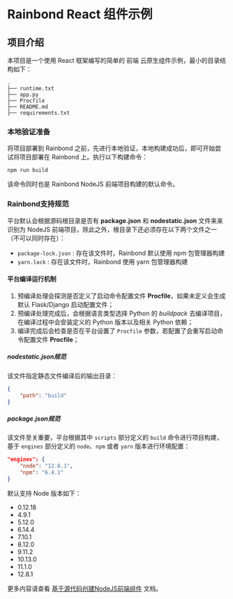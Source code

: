 # Rainbond React 组件示例

## 项目介绍

本项目是一个使用 React 框架编写的简单的 前端 云原生组件示例，最小的目录结构如下：

```
.
├── runtime.txt
├── app.py
├── Procfile
├── README.md
├── requirements.txt
```

### 本地验证准备

将项目部署到 Rainbond 之前，先进行本地验证，本地构建成功后，即可开始尝试将项目部署在 Rainbond 上。执行以下构建命令：

```
npm run build
```

该命令同时也是 Rainbond NodeJS 前端项目构建的默认命令。

### Rainbond支持规范

平台默认会根据源码根目录是否有 **package.json** 和 **nodestatic.json** 文件来来识别为 NodeJS 前端项目，除此之外，根目录下还必须存在以下两个文件之一（不可以同时存在）：

- `package-lock.json` : 存在该文件时，Rainbond 默认使用 npm 包管理器构建
- `yarn.lock` : 存在该文件时，Rainbond 使用 yarn 包管理器构建

#### 平台编译运行机制

1. 预编译处理会探测是否定义了启动命令配置文件 **Procfile**，如果未定义会生成默认 Flask/Django 启动配置文件；
2. 预编译处理完成后，会根据语言类型选择 Python 的 *buildpack* 去编译项目，在编译过程中会安装定义的 Python 版本以及相关 Python 依赖；
3. 编译完成后会检查是否在平台设置了 `Procfile` 参数，若配置了会重写启动命令配置文件 **Procfile**；

##### nodestatic.json规范

该文件指定静态文件编译后的输出目录：

```json
{
    "path": "build"
}
```

##### package.json规范

该文件至关重要，平台根据其中 `scripts` 部分定义的 `build` 命令进行项目构建，基于 `engines` 部分定义的 `node`、`npm` 或者 `yarn` 版本进行环境配置：

```json
"engines": {
    "node": "12.8.1",
    "npm": "6.4.1"
}
```

默认支持 Node 版本如下：

- 0.12.18
- 4.9.1
- 5.12.0
- 6.14.4
- 7.10.1
- 8.12.0
- 9.11.2
- 10.13.0
- 11.1.0
- 12.8.1

更多内容请查看 [基于源代码创建NodeJS前端组件](https://www.rainbond.com/docs/component-create/language-support/nodejs-static/) 文档。
